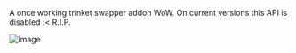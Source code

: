 A once working trinket swapper addon WoW. On current versions this API is disabled :< R.I.P.



![image](https://github.com/endredev/TrinkerAddon/assets/65132474/57595eb6-8990-43fe-88f6-9e08f19095cd)

